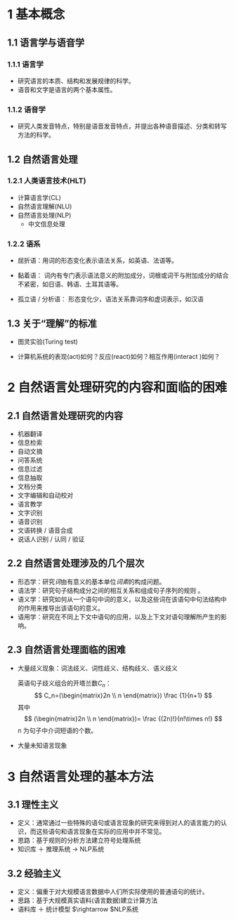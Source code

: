 ﻿# 1 基本概念

## 1.1 语言学与语音学

### 1.1.1 语言学

- 研究语言的本质、结构和发展规律的科学。
- 语音和文字是语言的两个基本属性。

### 1.1.2 语音学

- 研究人类发音特点，特别是语音发音特点，并提出各种语音描述、分类和转写方法的科学。

## 1.2 自然语言处理

### 1.2.1 人类语言技术(HLT)

- 计算语言学(CL)
- 自然语言理解(NLU)
- 自然语言处理(NLP)
  - 中文信息处理

### 1.2.2 语系

- 屈折语：用词的形态变化表示语法关系，如英语、法语等。

- 黏着语： 词内有专门表示语法意义的附加成分，词根或词干与附加成分的结合不紧密，如日语、韩语、土耳其语等。

- 孤立语 / 分析语： 形态变化少，语法关系靠词序和虚词表示，如汉语

## 1.3 关于“理解”的标准

-  图灵实验(Turing test)

- 计算机系统的表现(act)如何？反应(react)如何？相互作用(interact )如何？

# 2 自然语言处理研究的内容和面临的困难
## 2.1 自然语言处理研究的内容

- 机器翻译
- 信息检索
- 自动文摘
- 问答系统
- 信息过滤
- 信息抽取
- 文档分类
- 文字编辑和自动校对
- 语言教学
- 文字识别
- 语音识别
- 文语转换 / 语音合成
- 说话人识别 / 认同 / 验证

## 2.2 自然语言处理涉及的几个层次

- 形态学：研究*词*由有意义的基本单位*词素*的构成问题。
- 语法学：研究句子结构成分之间的相互关系和组成句子序列的规则 。
- 语义学：研究如何从一个语句中词的意义，以及这些词在该语句中句法结构中的作用来推导出该语句的意义。
- 语用学：研究在不同上下文中语句的应用，以及上下文对语句理解所产生的影响。

## 2.3 自然语言处理面临的困难

- 大量歧义现象：词法歧义、词性歧义、结构歧义、语义歧义

  英语句子歧义组合的开塔兰数$C_n$：
  $$
  C_n=(\begin{matrix}2n \\ n \end{matrix}) \frac {1}{n+1}
  $$
  其中
  $$
  (\begin{matrix}2n \\ n \end{matrix})= \frac {(2n)!}{n!\times n!}
  $$
  n 为句子中介词短语的个数。
- 大量未知语言现象

# 3 自然语言处理的基本方法

## 3.1 理性主义

- 定义：通常通过一些特殊的语句或语言现象的研究来得到对人的语言能力的认识，而这些语句和语言现象在实际的应用中并不常见。
- 思路：基于规则的分析方法建立符号处理系统
- 知识库 ＋ 推理系统 -> NLP系统


## 3.2 经验主义
- 定义：偏重于对大规模语言数据中人们所实际使用的普通语句的统计。
- 思路：基于大规模真实语料(语言数据)建立计算方法
- 语料库 ＋ 统计模型 $\rightarrow $NLP系统
